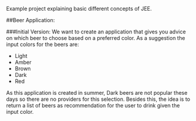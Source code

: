 Example project explaining basic different concepts of JEE.

##Beer Application:

###Initial Version:
We want to create an application that gives you advice on which beer to choose based on a preferred color. As a suggestion the input colors for the beers are:

- Light
- Amber
- Brown
- Dark
- Red

As this application is created in summer, Dark beers are not popular these days so there are no providers for this selection. Besides this, the idea is to return a list of beers as recommendation for the user to drink given the input color.
